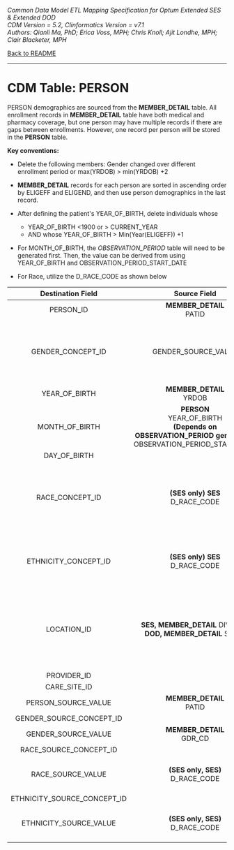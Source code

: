 *Common Data Model ETL Mapping Specification for Optum Extended SES & Extended DOD* 
<br>*CDM Version = 5.2, Clinformatics Version = v7.1*
<br>*Authors: Qianli Ma, PhD; Erica Voss, MPH; Chris Knoll; Ajit Londhe, MPH; Clair Blacketer, MPH*

[Back to README](README.md)

---

# CDM Table: PERSON

PERSON demographics are sourced from the **MEMBER_DETAIL** table. All
enrollment records in **MEMBER_DETAIL** table have both medical and
pharmacy coverage, but one person may have multiple records if there are
gaps between enrollments. However, one record per person will be stored
in the **PERSON** table.

**Key conventions:**

-   Delete the following members: Gender changed over different
    enrollment period or max(YRDOB) &gt; min(YRDOB) +2
-   **MEMBER_DETAIL** records for each person are sorted in ascending
    order by ELIGEFF and ELIGEND, and then use person demographics in
    the last record.
-   After defining the patient's YEAR_OF_BIRTH, delete individuals
    whose
    -   YEAR_OF_BIRTH &lt;1900 or > CURRENT_YEAR
    -   AND whose YEAR_OF_BIRTH > Min(Year(ELIGEFF)) +1
-   For MONTH_OF_BIRTH, the *OBSERVATION_PERIOD* table will need to
    be generated first. Then, the value can be derived from using
    YEAR_OF_BIRTH and OBSERVATION_PERIOD_START_DATE

-   For Race, utilize the D_RACE_CODE as shown below

<a name="table-mappings-person"></a>

|**Destination Field**|**Source Field**|**Applied Rule**|**Comment**|
|:-----:|:-----:|:-----:|:-----:|
|PERSON_ID|**MEMBER_DETAIL**<br/>PATID| | |
|GENDER_CONCEPT_ID|GENDER_SOURCE_VALUE|Map source values to their associated CONCEPT_IDs<br/> M = 8507<br/>F = 8532|These CONCEPT_IDs fall under VOCABULARY_ID = 'Gender' in CONCEPT table. If a person has a GENDER_SOURCE_VALUE other than M or F they should be deleted.| 
|YEAR_OF_BIRTH|**MEMBER_DETAIL**<br/>YRDOB| | 
|MONTH_OF_BIRTH|**PERSON**<br/>YEAR_OF_BIRTH<br>**(Depends on OBSERVATION_PERIOD generation)** OBSERVATION_PERIOD_START_DATE| `if PERSON.YEAR_OF_BIRTH = YEAR(OBSERVATION_PERIOD_START_DATE), then PERSON.MONTH_OF_BIRTH = MONTH( MIN (OBSERVATION_PERIOD_START_DATE))`|This is a derived column.  Make sure to have Observation Periods generated before coming to this.|
|DAY_OF_BIRTH| | | | 
|RACE_CONCEPT_ID|**(SES only) SES**<br/>D_RACE_CODE|If no SES record, then map to 0.<br>Otherwise, map source values to their associated CONCEPT_IDs:<br>W = 8527<br>A = 8515<br>U = 0<br>H = 0<br>B = 8516|This data does not exist for DOD so this should be set to 0 for persons in the DOD database.|
|ETHNICITY_CONCEPT_ID|**(SES only) SES**<br/>D_RACE_CODE |If no SES  record, then map to 0. Otherwise, map source values to their associated CONCEPT_IDs:<br>H = 38003563<br>W, A, B = 38003564<br>U = 0|This data does not exist for DOD so this should be set to 0 for persons in the DOD database.| 
|LOCATION_ID|**SES, MEMBER_DETAIL** DIVISION<br>**DOD, MEMBER_DETAIL** STATE|**SES**: map DIVISION to LOCATION_SOURCE_VALUE in Location table, then extract its associated LOCATION_ID<br><br>**DOD**: map STATE to LOCATION_SOURCE_VALUE in Location table, then extract its associated LOCATION_ID||
|PROVIDER_ID| | | |
|CARE_SITE_ID| | | |
|PERSON_SOURCE_VALUE|**MEMBER_DETAIL**<br/>PATID|||
|GENDER_SOURCE_CONCEPT_ID||0||
|GENDER_SOURCE_VALUE|**MEMBER_DETAIL**<br/>GDR_CD|||
|RACE_SOURCE_CONCEPT_ID||0|| 
|RACE_SOURCE_VALUE|**(SES only, SES)**<br/>D_RACE_CODE |`If D_RACE_CODE in ('W','A','U','B')`|This data does not exist for DOD so this should be set to NULL for persons in the DOD database.|
|ETHNICITY_SOURCE_CONCEPT_ID||0|||
|ETHNICITY_SOURCE_VALUE|**(SES only, SES)**<br/>D_RACE_CODE|`If D_RACE_CODE = 'H'`|This data does not exist for DOD so this should be set to NULL for persons in the DOD database.|
